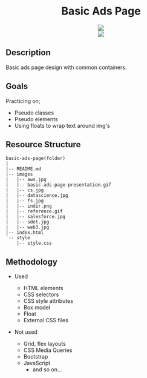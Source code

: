 <div align=center>
	<h1>Basic Ads Page</h1>
</div>

<div align="center">
	<a href="https://ehkarabas.github.io/html-css-exercises/basic-ads-page/">
		<img src="https://img.shields.io/badge/live-%23.svg?&style=for-the-badge&logo=www&logoColor=white%22&color=black">
	</a>
	<br>
	<img src="./images/basic-ads-page-presentation.gif"/>
</div>

## Description

Basic ads page design with common containers. 

## Goals

Practicing on; 

* Pseudo classes
* Pseudo elements
* Using floats to wrap text around img's


## Resource Structure 

```
basic-ads-page(folder)
|
|-- README.md
|-- images
|   |-- aws.jpg
|   |-- basic-ads-page-presentation.gif
|   |-- cs.jpg
|   |-- datascience.jpg
|   |-- fs.jpg
|   |-- indir.png
|   |-- reference.gif
|   |-- salesforce.jpg
|   |-- sdet.jpg
|   |-- web3.jpg
|-- index.html
`-- style
    |-- style.css
```


## Methodology

* Used

	* HTML elements
	* CSS selectors
	* CSS style attributes
	* Box model
	* Float 
	* External CSS files


* Not used

	* Grid, flex layouts
	* CSS Media Queries
	* Bootstrap
	* JavaScript
		* and so on...


